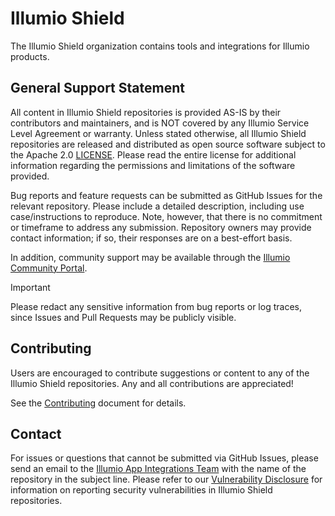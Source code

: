 # Illumio Shield

The Illumio Shield organization contains tools and integrations for Illumio products.  

## General Support Statement  

All content in Illumio Shield repositories is provided AS-IS by their contributors and maintainers, and is NOT covered by any Illumio Service Level Agreement or warranty. Unless stated otherwise, all Illumio Shield repositories are released and distributed as open source software subject to the Apache 2.0 [LICENSE](/../main/LICENSE). Please read the entire license for additional information regarding the permissions and limitations of the software provided.  

Bug reports and feature requests can be submitted as GitHub Issues for the relevant repository. Please include a detailed description, including use case/instructions to reproduce. Note, however, that there is no commitment or timeframe to address any submission. Repository owners may provide contact information; if so, their responses are on a best-effort basis.​  

In addition, community support may be available through the [Illumio Community Portal](https://community.illumio.com/​).  

> [!IMPORTANT]
> Please redact any sensitive information from bug reports or log traces, since Issues and Pull Requests may be publicly visible.​  

## Contributing

Users are encouraged to contribute suggestions or content to any of the Illumio Shield repositories. Any and all contributions are appreciated!  

See the [Contributing](/../main/.github/CONTRIBUTING.md) document for details.  

## Contact

For issues or questions that cannot be submitted via GitHub Issues, please send an email to the [Illumio App Integrations Team](mailto:app-integrations@illumio.com) with the name of the repository in the subject line.​ Please refer to our [Vulnerability Disclosure](/../main/.github/SECURITY.md) for information on reporting security vulnerabilities in Illumio Shield repositories.  
